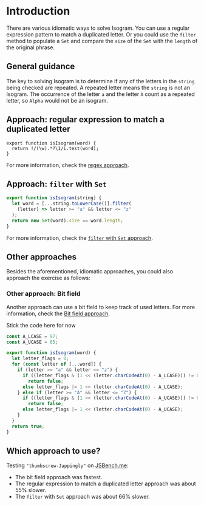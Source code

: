 # Introduction

There are various idiomatic ways to solve Isogram.
You can use a regular expression pattern to match a duplicated letter. 
Or you could use the `filter` method to populate a `Set` and compare the `size` of the `Set` with the `length` of the original phrase.

## General guidance

The key to solving Isogram is to determine if any of the letters in the `string` being checked are repeated.
A repeated letter means the `string` is not an Isogram.
The occurrence of the letter `a` and the letter `A` count as a repeated letter, so `Alpha` would not be an isogram.

## Approach: regular expression to match a duplicated letter

```javaascript
export function isIsogram(word) {
  return !/(\w).*?\1/i.test(word);
}
```

For more information, check the [regex approach][approach-regex].


## Approach: `filter` with `Set`

```javascript
export function isIsogram(string) {
  let word = [...string.toLowerCase()].filter(
    (letter) => letter >= "a" && letter <= "z"
  );
  return new Set(word).size == word.length;
}
```

For more information, check the [`filter` with `Set` approach][approach-filter-set].

## Other approaches

Besides the aforementioned, idiomatic approaches, you could also approach the exercise as follows:

### Other approach: Bit field

Another approach can use a bit field to keep track of used letters.
For more information, check the [Bit field approach][approach-bitfield].

Stick the code here for now

```javascript
const A_LCASE = 97;
const A_UCASE = 65;

export function isIsogram(word) {
  let letter_flags = 0;
  for (const letter of [...word]) {
    if (letter >= "a" && letter <= "z") {
      if ((letter_flags & (1 << (letter.charCodeAt(0) - A_LCASE))) != 0)
        return false;
      else letter_flags |= 1 << (letter.charCodeAt(0) - A_LCASE);
    } else if (letter >= "A" && letter <= "Z") {
      if ((letter_flags & (1 << (letter.charCodeAt(0) - A_UCASE))) != 0)
        return false;
      else letter_flags |= 1 << (letter.charCodeAt(0) - A_UCASE);
    }
  }
  return true;
}
```

## Which approach to use?

Testing `"thumbscrew-Jappingly"` on [JSBench.me][jsbench-me]:

- The bit field approach was fastest.
- The regular expression to match a duplicated letter approach was about 55% slower.
- The `filter` with `Set` approach was about 66% slower.

[approach-regex]: https://exercism.org/tracks/javascript/exercises/isogram/approaches/regex-match-dupe
[approach-filter-set]: https://exercism.org/tracks/javascript/exercises/isogram/approaches/filter-set
[approach-bitfield]: https://exercism.org/tracks/javascript/exercises/isogram/approaches/bitfield
[jsbench-me]: https://jsbench.me/
